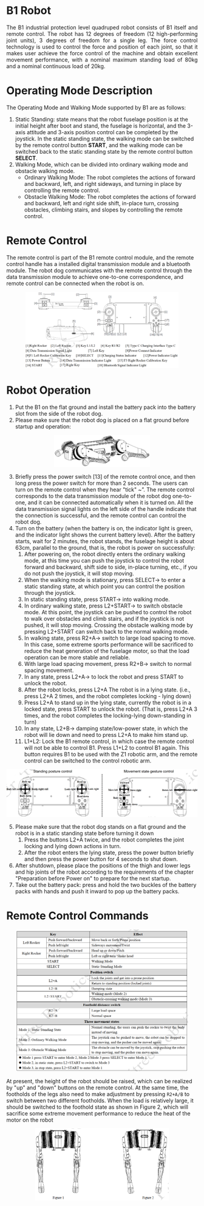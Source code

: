 # B1 Robot
<div style='text-align: justify;'>
The B1 industrial protection level quadruped robot consists of B1 itself and remote control. The robot has 12 degrees
of freedom (12 high-performing joint units), 3 degrees of freedom for a single leg. The force control technology is used
to control the force and position of each joint, so that it makes user achieve the force control of the machine and obtain
excellent movement performance, with a nominal maximum standing load of 80kg and a nominal continuous load of 20kg. 
</div>


# Operating Mode Description
The Operating Mode and Walking Mode supported by B1 are as follows:
1) Static Standing:  state means that the robot fuselage position is at the initial height after boot and stand, the fuselage is horizontal, and the 3-axis attitude and 3-axis position control can be completed by the joystick. In the static standing state, the walking mode can be switched by the remote control button **START**, and the walking mode can be switched back to the static standing state by the remote control button **SELECT**.
2) Walking Mode, which can be divided into ordinary walking mode and obstacle walking mode.
   - Ordinary Walking Mode: The robot completes the actions of forward and backward, left, and right sideways, and turning in place by controlling the remote control.
   - Obstacle Walking Mode: The robot completes the actions of forward and backward, left and right side shift, in-place turn, crossing obstacles, climbing stairs, and slopes by controlling the remote control.

# Remote Control
The remote control is part of the B1 remote control module, and the remote control handle has a installed digital
transmission module and a bluetooth module. The robot dog communicates with the remote control through the data
transmission module to achieve one-to-one correspondence, and remote control can be connected when the robot is on. 
<div style='text-align:center;'>
<img width="80%" src="images/b1_controller.png">
</div>

# Robot Operation
1) Put the B1 on the flat ground and install the battery pack into the battery slot from the side of the robot dog.
2) Please make sure that the robot dog is placed on a flat ground before startup and operation:
<div style='text-align:center;'>
<img width="50%" src="images/b1_parking.png">
</div>

3) Briefly press the power switch [13] of the remote control once, and then long press the power switch for more than 2 seconds. The users can turn on the remote control when they hear "tick" ~”. The remote control corresponds to the data transmission module of the robot dog one-to-one, and it can be connected automatically when it is turned on. All the data transmission signal lights on the left side of the handle indicate that the connection is successful, and the remote control can control the robot dog. 
4) Turn on the battery (when the battery is on, the indicator light is green, and the indicator light shows the
current battery level). After the battery starts, wait for 2 minutes, the robot stands, the fuselage height is about 63cm,
parallel to the ground, that is, the robot is power on successfully:
    1. After powering on, the robot directly enters the ordinary walking mode, at this time you can push the joystick to control the robot forward and backward, shift side to side, in-place turning, etc., if you do not push the joystick, it will stop moving. 
    2. When the walking mode is stationary, press SELECT-> to enter a static standing state, at which point you can control the position through the joystick.
    3. In static standing state, press START-> into walking mode.
    4. In ordinary walking state, press L2+START-> to switch obstacle mode. At this point, the joystick can be pushed to control the robot to walk over obstacles and climb stairs, and if the joystick is not pushed, it will stop moving. Crossing the obstacle walking mode by pressing L2+START can switch back to the normal walking mode.
    5. In walking state, press R2+A-> switch to large load spacing to move. In this case, some extreme sports performance will be sacrificed to reduce the heat generation of the fuselage motor, so that the load operation can be more stable and reliable.
    6. With large load spacing movement, press R2+B-> switch to normal spacing movement.
    7. In any state, press L2+A-> to lock the robot and press START to unlock the robot.
    8. After the robot locks, press L2+A The robot is in a lying state. (i.e., press L2+A 2 times, and the robot completes locking - lying down)
    9. Press L2+A to stand up in the lying state, currently the robot is in a locked state, press START to unlock the robot. (That is, press L2+A 3 times, and the robot completes the locking-lying down-standing in turn)
    10. In any state, L2+B-> damping state/low-power state, in which the robot will lie down and need to press L2+A to make him stand up.
    11.  L1+L2: Lock the B1 remote control, in which case the remote control will not be able to control B1. Press L1+L2 to control B1 again. This button requires B1 to be used with the Z1 robotic arm, and the remote control can be switched to the control robotic arm.

<div style='text-align:center;'>
<img width="100%" src="images/b1_controller_commands.png">
</div>

5) Please make sure that the robot dog stands on a flat ground and the robot is in a static standing state before turning it down
    1. Press the buttons L2+A twice, and the robot completes the joint locking and lying down actions in turn.
    2. After the robot enters the lying state, press the power button briefly and then press the power button for 4 seconds to shut down.
6) After shutdown, please place the positions of the thigh and lower legs and hip joints of the robot according to the
requirements of the chapter "Preparation before Power on" to prepare for the next startup.
7) Take out the battery pack: press and hold the two buckles of the battery packs with hands and push it inward to pop
up the battery packs. 

# Remote Control Commands
<div style='text-align:center;'>
<img width="90%" src="images/b1_commands.png">
</div>

At present, the height of the robot should be raised, which can be
realized by "up" and "down" buttons on the remote control. At the same time, the footholds of the legs also need to make
adjustment by pressing `R2+A/B` to switch between two different footholds. When the load is relatively large, it should be switched to the foothold state as shown in Figure 2, which will sacrifice some extreme movement performance to
reduce the heat of the motor on the robot
<div style='text-align:center;'>
<img width="70%" src="images/b1_images.png">
</div>

